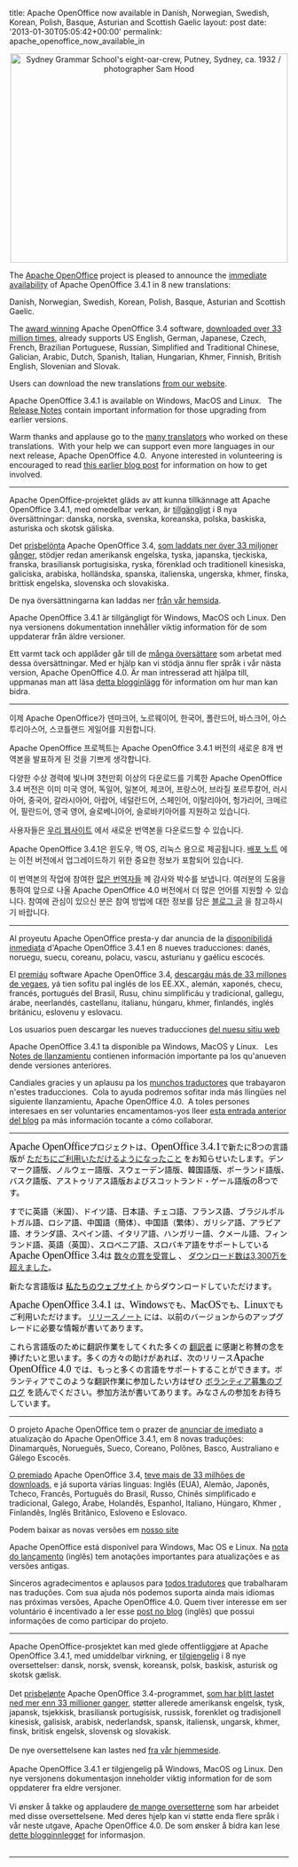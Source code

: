 title: Apache OpenOffice now available in Danish, Norwegian, Swedish, Korean, Polish,  Basque, Asturian and Scottish Gaelic
layout: post
date: '2013-01-30T05:05:42+00:00'
permalink: apache_openoffice_now_available_in

<div align="center"> 
    <p><a href="https://www.flickr.com/photos/statelibraryofnsw/7095325275/" title="Sydney Grammar School's eight-oar-crew, Putney, Sydney, ca. 1932 / photographer Sam Hood by State Library of New South Wales collection, on Flickr"><img width="500" height="377" src="https://farm8.staticflickr.com/7194/7095325275_c2f2183be4.jpg" alt="Sydney Grammar School's eight-oar-crew, Putney, Sydney, ca. 1932 / photographer Sam Hood" /></a></p> 
  </div> 
  <p>The <a href="http://www.openoffice.org/">Apache OpenOffice</a> project is pleased to announce the <a href="http://www.openoffice.org/download/">immediate availability</a> of Apache OpenOffice 3.4.1 in 8 new translations:

Danish, Norwegian, Swedish, Korean, Polish, Basque, Asturian and Scottish Gaelic. </p> 
  <p> </p> 
  <p>The <a href="http://www.openoffice.org/awards/">award winning</a> Apache OpenOffice 3.4 software, <a href="http://www.openoffice.org/stats/downloads.html">downloaded over 33 
million times</a>, already supports US English, German, Japanese, Czech, 
French, Brazilian Portuguese, Russian, Simplified and Traditional 
Chinese, Galician, Arabic, Dutch, Spanish, Italian, Hungarian, Khmer, 
Finnish, British English, Slovenian and Slovak.   
</p> 
  <p> </p> 
  <p>Users can download the new translations <a href="http://www.openoffice.org/download/">from our website</a>. &nbsp; </p> 
  <p> </p> 
  <p>Apache 
OpenOffice 3.4.1 is available on Windows, MacOS and Linux. &nbsp; The <a href="http://www.openoffice.org/development/releases/3.4.1.html">Release Notes</a> contain important information for those upgrading from 
earlier versions.   
</p> 
  <p> </p> 
  <p>Warm thanks and applause go to the <a href="https://cwiki.apache.org/confluence/display/OOOUSERS/Localization+Volunteers">many translators</a> who worked on 
these translations. &nbsp;With your help we can support even more languages 
in our next release, Apache OpenOffice 4.0.&nbsp; Anyone interested in 
volunteering is encouraged to read <a href="https://blogs.apache.org/OOo/entry/apache_openoffice_reached_out_to">this earlier blog post</a> for information on 
how to get involved.</p> 
  <p> </p> <hr /> 
  <p>Apache OpenOffice-projektet gläds av
att kunna tillkännage att Apache OpenOffice 3.4.1, med omedelbar
verkan, är <a href="http://www.openoffice.org/download/">tillgängligt</a>
i 8 nya översättningar: danska, norska, svenska, koreanska, polska,
baskiska, asturiska och skotsk gäliska.
  </p> 
  <p>Det <a href="http://www.openoffice.org/awards/">prisbelönta</a>
Apache OpenOffice 3.4, <a href="http://www.openoffice.org/stats/downloads.html">som
laddats ner över 33 miljoner gånger</a>, stödjer redan amerikansk
engelska, tyska, japanska, tjeckiska, franska, brasiliansk
portugisiska, ryska, förenklad och traditionell
kinesiska, galiciska, arabiska, holländska, spanska,
italienska, ungerska, khmer, finska,
brittisk engelska, slovenska och slovakiska.</p> 
  <p> </p> 
  <p>De nya översättningarna kan laddas
ner <a href="http://www.openoffice.org/download/">från vår hemsida</a>.</p> 
  <p> </p> 
  <p>Apache OpenOffice 3.4.1 är
tillgängligt för Windows, MacOS och Linux. Den nya versionens
dokumentation innehåller viktig information för de som uppdaterar
från äldre versioner.</p> 
  <p> </p> 
  <p>Ett varmt tack och applåder går till
de <a href="https://cwiki.apache.org/confluence/display/OOOUSERS/Localization+Volunteers">många
översättare</a> som arbetat med dessa översättningar. Med er
hjälp kan vi stödja ännu fler språk i vår nästa version, Apache
OpenOffice 4.0. Är man intresserad att hjälpa till, uppmanas man
att läsa <a href="https://blogs.apache.org/OOo/entry/apache_openoffice_reached_out_to">detta
blogginlägg</a> för information om hur man kan bidra.</p> <hr /> 
  <p>이제 Apache OpenOffice가 덴마크어, 노르웨이어, 한국어, 폴란드어, 바스크어, 아스투리아스어, 스코틀랜드 게일어를 지원합니다.
    
</p> 
  <p> </p> 
  <p>Apache OpenOffice 프로젝트는 Apache OpenOffice 3.4.1 버전의 새로운 8개 번역본을 발표하게 된 것을 기쁘게 생각합니다.

</p> 
  <p> </p> 
  <p>다양한 수상 경력에 빛나며 3천만회 이상의 다운로드를 기록한 Apache OpenOffice 3.4 버전은 이미 미국 영어, 독일어, 일본어, 체코어, 프랑스어, 브라질 포르투칼어, 러시아어, 중국어, 갈라시아어, 아랍어, 네덜란드어, 스페인어, 이탈리아어, 헝가리어, 크메르어, 필란드어, 영국 영어, 슬로베니아어, 슬로바키아어를 지원하고 있습니다.

</p> 
  <p> </p> 
  <p>사용자들은&nbsp;<a href="http://www.openoffice.org/download/">우리 웹사이트</a> 에서 새로운 번역본을 다운로드할 수 있습니다.

</p> 
  <p> </p> 
  <p>Apache OpenOffice 3.4.1은 윈도우, 맥 OS, 리눅스 용으로 제공됩니다. <a href="http://www.openoffice.org/development/releases/3.4.1.html">배포 노트</a> 에는 이전 버전에서 업그레이드하기 위한 중요한 정보가 포함되어 있습니다.

</p> 
  <p> </p> 
  <p>이 번역본의 작업에 참여한 <a href="https://cwiki.apache.org/confluence/display/OOOUSERS/Localization+Volunteers">많은 번역자들</a> 께 감사와 박수를 보냅니다. 여러분의 도움을 통하여 앞으로 나올 Apache OpenOffice 4.0 버전에서 더 많은 언어를 지원할 수 있습니다. 참여에 관심이 있으신 분은 참여 방법에 대한 정보를 담은 <a href="https://blogs.apache.org/OOo/entry/apache_openoffice_reached_out_to">블로그 글</a> 을 참고하시기 바랍니다. 

</p> <hr /> 
  <p>Al proyeutu Apache OpenOffice presta-y dar
anuncia de la <a href="http://www.openoffice.org/download/">disponibilidá
inmediata</a> d'Apache OpenOffice 3.4.1 en 8
nueves traducciones: danés, noruegu, suecu, coreanu, polacu, vascu,
asturianu y gaélicu escocés. </p> 
  <p> </p> 
  <p>El <a href="http://www.openoffice.org/awards/">premiáu</a>
software Apache OpenOffice 3.4, <a href="http://www.openoffice.org/stats/downloads.html">descargáu
más de 33 millones de vegaes</a>, yá tien
sofitu pal inglés de los EE.XX., alemán, xaponés, checu, francés,
portugués del Brasil, Rusu, chinu simplificáu y tradicional,
gallegu, árabe, neerlandés, castellanu, italianu, húngaru, khmer,
finlandés, inglés británicu, eslovenu y eslovacu. </p> 
  <p> </p> 
  <p>Los usuarios puen descargar les nueves
traducciones <a href="http://www.openoffice.org/download/">del
nuesu sitiu web</a></p> 
  <p> </p> 
  <p>Apache OpenOffice 3.4.1 ta disponible pa
Windows, MacOS y Linux. &nbsp; Les <a href="http://www.openoffice.org/development/releases/3.4.1.html">Notes
de llanzamientu</a> contienen información
importante pa los qu'anueven dende versiones anteriores. </p> 
  <p> </p> 
  <p>Candiales gracies y un aplausu pa los <a href="https://cwiki.apache.org/confluence/display/OOOUSERS/Localization+Volunteers">munchos
traductores</a> que trabayaron n'estes
traducciones. &nbsp;Cola to ayuda podremos sofitar inda más llingües
nel siguiente llanzamientu, Apache OpenOffice 4.0.&nbsp; A toles
persones interesaes en ser voluntaries encamentamos-yos lleer <a href="https://blogs.apache.org/OOo/entry/apache_openoffice_reached_out_to">esta
entrada anterior del blog</a> pa más información
tocante a cómo collaborar.</p> <hr /> 
  <p style="widows: 2;"> <font color="#000000"><font face="MS PGothic"><font size="4"><span style="font-style: normal;"><span style="font-weight: normal;">Apache
OpenOffice</span></span></font></font><font face="Lucida Sans Unicode"><span lang="ja-JP">プロジェクトは、</span></font><font face="MS PGothic"><font size="4"><span style="font-style: normal;"><span style="font-weight: normal;">OpenOffice
3.4.1</span></span></font></font><font face="Lucida Sans Unicode"><span lang="ja-JP">で新たに</span></font><font face="MS PGothic"><font size="4"><span style="font-style: normal;"><span style="font-weight: normal;">8</span></span></font></font><font face="Lucida Sans Unicode"><span lang="ja-JP">つの言語版が</span> <a href="http://www.openoffice.org/download/"><span lang="ja-JP">ただちにご利用いただけるようになったこと</span></a> <span lang="ja-JP">をお知らせいたします。デンマーク語版、ノルウェー語版、スウェーデン語版、韓国語版、ポーランド語版、バスク語版、アストゥリアス語版およびスコットランド・ゲール語版の</span></font><font face="MS PGothic"><font size="4"><span style="font-style: normal;"><span style="font-weight: normal;">8</span></span></font></font><font face="Lucida Sans Unicode"><span lang="ja-JP">つです。</span></font></font></p> 
  <p> </p> 
  <p style="widows: 2; orphans: 2;"><font face="Lucida Sans Unicode"><font color="#000000"><span lang="ja-JP">すでに英語（米国）、ドイツ語、日本語、チェコ語、フランス語、ブラジルポルトガル語、ロシア語、中国語（簡体）、中国語（繁体）、ガリシア語、アラビア語、オランダ語、スペイン語、イタリア語、ハンガリー語、クメール語、フィンランド語、英語（英国）、スロベニア語、スロバキア語をサポートしている</span></font></font><font color="#000000"><font face="MS PGothic"><font size="4"><span style="font-style: normal;"><span style="font-weight: normal;">Apache
OpenOffice 3.4</span></span></font></font><font face="Lucida Sans Unicode"><span lang="ja-JP">は</span></font><font color="#000000"> </font><a href="http://www.openoffice.org/awards/"><span lang="ja-JP">数々の賞を受賞し</span></a><font color="#000000"> </font><font color="#000000"><span lang="ja-JP">、&nbsp;</span></font><a href="http://www.openoffice.org/stats/downloads.html">ダウンロード数は</a></font><a href="http://www.openoffice.org/stats/downloads.html">3,300<font face="Lucida Sans Unicode">万を超えました</font></a><font face="Lucida Sans Unicode"><font color="#000000"><span lang="ja-JP">。</span></font></font></p> 
  <p> </p> 
  <p style="widows: 2; orphans: 2;"><font face="Lucida Sans Unicode"><font color="#000000"><span lang="ja-JP">新たな言語版は</span></font><font color="#000000"> </font><a href="http://www.openoffice.org/download/"><font color="#000000"><span lang="ja-JP">私たちのウェブサイト</span></font></a><font color="#000000"> </font><font color="#000000"><span lang="ja-JP">からダウンロードしていただけます。</span></font></font></p> 
  <p> </p> 
  <p style="widows: 2; orphans: 2;"><font color="#000000"><font face="MS PGothic"><font size="4"><span style="font-style: normal;"><span style="font-weight: normal;">Apache
OpenOffice 3.4.1
</span></span></font></font></font><font face="Lucida Sans Unicode"><font color="#000000"><span lang="ja-JP">は、</span></font></font><font color="#000000"><font face="MS PGothic"><font size="4"><span style="font-style: normal;"><span style="font-weight: normal;">Windows</span></span></font></font></font><font face="Lucida Sans Unicode"><font color="#000000"><span lang="ja-JP">でも、</span></font></font><font color="#000000"><font face="MS PGothic"><font size="4"><span style="font-style: normal;"><span style="font-weight: normal;">MacOS</span></span></font></font></font><font face="Lucida Sans Unicode"><font color="#000000"><span lang="ja-JP">でも、</span></font></font><font color="#000000"><font face="MS PGothic"><font size="4"><span style="font-style: normal;"><span style="font-weight: normal;">Linux</span></span></font></font></font><font face="Lucida Sans Unicode"><font color="#000000"><span lang="ja-JP">でもご利用いただけます。</span></font><font color="#000000"> </font><a href="http://www.openoffice.org/development/releases/3.4.1.html"><span lang="ja-JP">リリースノート</span></a><font color="#000000"> </font><font color="#000000"><span lang="ja-JP">には、以前のバージョンからのアップグレードに必要な情報が書いてあります。</span></font></font></p> 
  <p> </p> 
  <p><font face="Lucida Sans Unicode"><font color="#000000"><span lang="ja-JP">これら言語版のために翻訳作業をしてくれた多くの&nbsp;</span></font><a href="https://cwiki.apache.org/confluence/display/OOOUSERS/Localization+Volunteers">翻訳者</a><font color="#000000"><span lang="ja-JP">&nbsp;に感謝と称賛の念を捧げたいと思います。多くの方々の助けがあれば、次のリリース</span></font></font><font color="#000000"><font face="MS PGothic"><font size="4"><span style="font-style: normal;"><span style="font-weight: normal;">Apache
OpenOffice 4.0
</span></span></font></font><font face="Lucida Sans Unicode"><span lang="ja-JP">では、もっと多くの言語をサポートすることができます。ボランティアでこのような翻訳作業に参加したい方はぜひ</span></font><font color="#000000"> </font><a href="https://blogs.apache.org/OOo/entry/apache_openoffice_reached_out_to"><span lang="ja-JP">ボランティア募集のブログ</span></a><font color="#000000"> </font><font color="#000000"><span lang="ja-JP">を読んでください。参加方法が書いてあります。みなさんの参加をお待ちしています。</span></font></font></p> 
  <p> </p><hr /> 
  <p>O projeto Apache OpenOffice tem o prazer de <a href="http://www.openoffice.org/download">anunciar de
imediato</a> a atualização do Apache OpenOffice 3.4.1, em 8
novas traduções: Dinamarquês, Norueguês, Sueco, Coreano, Polônes,
Basco, Australiano e Gálego Escocês.<br /> </p> 
  <p> </p> 
  <p> </p> 
  <p> </p> 
  <p><a href="http://www.openoffice.org/awards">O premiado</a> Apache OpenOffice 3.4, <a href="http://www.openoffice.org/stats/downloads.html">teve
mais de 33 milhões de downloads</a>, e já suporta várias
linguas: Inglês (EUA), Alemão, Japonês, Tcheco, Francês,
Português do Brasil, Russo, Chinês simplificado e tradicional,
Galego, Árabe, Holandês, Espanhol, Italiano, Húngaro, Khmer ,
Finlandês, Inglês Britânico, Esloveno e Eslovaco.  </p> 
  <p> </p> 
  <p> </p> 
  <p> </p> 
  <p>Podem
baixar as novas versões em <a href="http://www.openoffice.org/download">nosso
site</a></p> 
  <p> </p> 
  <p> </p> 
  <p> </p> 
  <p>Apache
OpenOffice está disponível para Windows, Mac OS e Linux. Na <a href="&quot;http://www.openoffice.org/development/releases/3.4.1.html">nota do lançamento</a> (inglês) tem anotações importantes para
atualizações e as versões antigas.</p> 
  <p> </p> 
  <p> </p> 
  <p> </p> 
  <p>Sinceros
agradecimentos e aplausos para <a href="&quot;https://cwiki.apache.org/confluence/display/OOOUSERS/Localization+Volunteers">todos
tradutores</a> que trabalharam nas traduções. Com sua ajuda
nós podemos suporta ainda mais idiomas nas próximas versões,
Apache OpenOffice 4.0. Quem tiver interesse em ser voluntário é
incentivado a ler esse <a href="https://blogs.apache.org/OOo/entry/apache_openoffice_reached_out_to">post
no blog</a> (inglês) que possui informações de como
participar do projeto.</p> 
  <p> </p> <hr />Apache OpenOffice-prosjektet kan med glede offentliggjøre at Apache OpenOffice 3.4.1, med umiddelbar virkning, er <a href="http://www.openoffice.org/download/">tilgjengelig</a> i 8 nye oversettelser: dansk, norsk, svensk, koreansk, polsk, baskisk, asturisk og skotsk gælisk.<br /><br />Det <a href="http://www.openoffice.org/awards/">prisbelønte</a> Apache OpenOffice 3.4-programmet, <a href="http://www.openoffice.org/stats/downloads.html">som har blitt lastet ned mer enn 33 millioner ganger</a>, støtter allerede amerikansk engelsk, tysk, japansk, tsjekkisk, brasiliansk portugisisk, russisk, forenklet og tradisjonell kinesisk, galisisk, arabisk, nederlandsk, spansk, italiensk, ungarsk, khmer, finsk, britisk engelsk, slovensk og slovakisk.<br /><br />De nye oversettelsene kan lastes ned <a href="http://www.openoffice.org/download/">fra vår hjemmeside</a>.<br /><br />Apache OpenOffice 3.4.1 er tilgjengelig på Windows, MacOS og Linux. Den nye versjonens dokumentasjon inneholder viktig information for de som oppdaterer fra eldre versjoner.<br /><br />Vi ønsker å takke og applaudere <a href="https://cwiki.apache.org/confluence/display/OOOUSERS/Localization+Volunteers">de mange oversetterne</a> som har arbeidet med disse oversettelsene. Med deres hjelp kan vi støtte enda flere språk i vår neste utgave, Apache OpenOffice 4.0. De som ønsker å bidra kan lese <a href="https://blogs.apache.org/OOo/entry/apache_openoffice_reached_out_to">dette blogginnlegget</a> for informasjon.<br /><br /><hr />
